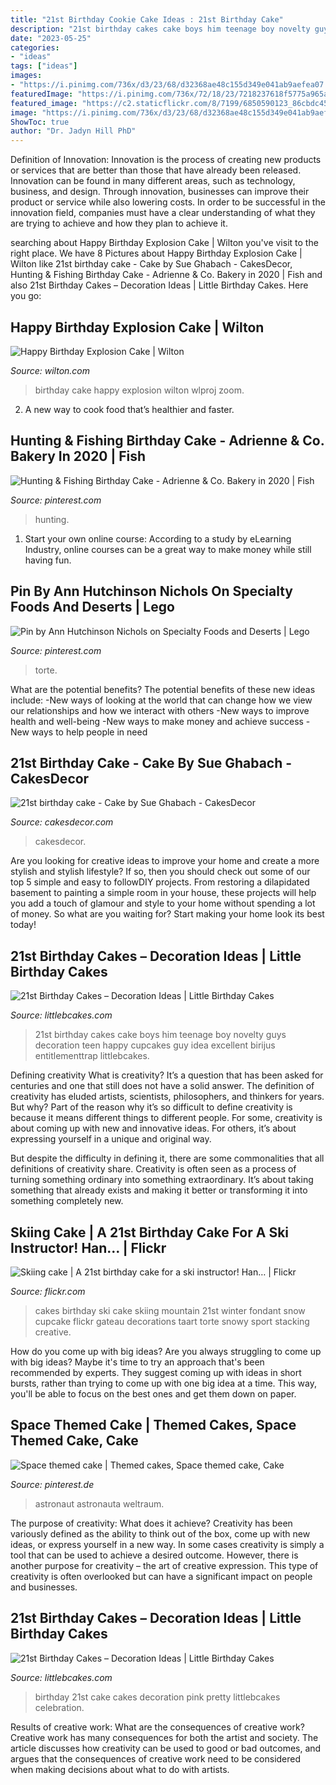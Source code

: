 ```yaml
---
title: "21st Birthday Cookie Cake Ideas : 21st Birthday Cake"
description: "21st birthday cakes cake boys him teenage boy novelty guys decoration teen happy cupcakes guy idea excellent birijus entitlementtrap littlebcakes"
date: "2023-05-25"
categories:
- "ideas"
tags: ["ideas"]
images:
- "https://i.pinimg.com/736x/d3/23/68/d32368ae48c155d349e041ab9aefea07.jpg"
featuredImage: "https://i.pinimg.com/736x/72/18/23/7218237618f5775a965a3e665380112c.jpg"
featured_image: "https://c2.staticflickr.com/8/7199/6850590123_86cbdc45aa_b.jpg"
image: "https://i.pinimg.com/736x/d3/23/68/d32368ae48c155d349e041ab9aefea07.jpg"
ShowToc: true
author: "Dr. Jadyn Hill PhD"
---
```



Definition of Innovation:
Innovation is the process of creating new products or services that are better than those that have already been released. Innovation can be found in many different areas, such as technology, business, and design. Through innovation, businesses can improve their product or service while also lowering costs. In order to be successful in the innovation field, companies must have a clear understanding of what they are trying to achieve and how they plan to achieve it.

	

		
searching about Happy Birthday Explosion Cake | Wilton you've visit to the right place. We have 8 Pictures about Happy Birthday Explosion Cake | Wilton like 21st birthday cake - Cake by Sue Ghabach - CakesDecor, Hunting &amp; Fishing Birthday Cake - Adrienne &amp; Co. Bakery in 2020 | Fish and also 21st Birthday Cakes – Decoration Ideas | Little Birthday Cakes. Here you go:
		
    
## Happy Birthday Explosion Cake | Wilton

<img loading=lazy src="https://www.wilton.com/dw/image/v2/AAWA_PRD/on/demandware.static/-/Sites-wilton-project-master/default/dw1fc78caa/images/project/WLPROJ-9440/WLPROJ-9440_2.jpg?sw=1440&amp;sh=750&amp;sm=fit" onerror="this.onerror=null;this.src='https://tse1.mm.bing.net/th?id=OIP.bzy5Y83iwi4fY3KMjJqGcQHaHa&amp;pid=15.1';" alt="Happy Birthday Explosion Cake | Wilton">

_Source: wilton.com_

>birthday cake happy explosion wilton wlproj zoom. 

	

2. A new way to cook food that’s healthier and faster.

    
## Hunting &amp; Fishing Birthday Cake - Adrienne &amp; Co. Bakery In 2020 | Fish

<img loading=lazy src="https://i.pinimg.com/736x/d3/23/68/d32368ae48c155d349e041ab9aefea07.jpg" onerror="this.onerror=null;this.src='https://tse3.mm.bing.net/th?id=OIP.sapDwG2rBLVXZ297m4jq7AHaJ3&amp;pid=15.1';" alt="Hunting &amp; Fishing Birthday Cake - Adrienne &amp; Co. Bakery in 2020 | Fish">

_Source: pinterest.com_

>hunting. 

	

1. Start your own online course: According to a study by eLearning Industry, online courses can be a great way to make money while still having fun.

    
## Pin By Ann Hutchinson Nichols On Specialty Foods And Deserts | Lego

<img loading=lazy src="https://i.pinimg.com/736x/86/93/d4/8693d498b27e167b3578bc0bb31281dc--deserts-foods.jpg" onerror="this.onerror=null;this.src='https://tse4.mm.bing.net/th?id=OIP.Me6Q7hBx2-nqi8HJ3fDpeAHaJ4&amp;pid=15.1';" alt="Pin by Ann Hutchinson Nichols on Specialty Foods and Deserts | Lego">

_Source: pinterest.com_

>torte. 

	

What are the potential benefits?
The potential benefits of these new ideas include: 
-New ways of looking at the world that can change how we view our relationships and how we interact with others 
-New ways to improve health and well-being 
-New ways to make money and achieve success 
-New ways to help people in need

    
## 21st Birthday Cake - Cake By Sue Ghabach - CakesDecor

<img loading=lazy src="https://pic.cakesdecor.com/m/avnnjc9ecuntdlggd4cs.jpg" onerror="this.onerror=null;this.src='https://tse3.mm.bing.net/th?id=OIP.HtKZL1em6Ja81dsaQ6Kh2gHaKf&amp;pid=15.1';" alt="21st birthday cake - Cake by Sue Ghabach - CakesDecor">

_Source: cakesdecor.com_

>cakesdecor. 

	

Are you looking for creative ideas to improve your home and create a more stylish and stylish lifestyle? If so, then you should check out some of our top 5 simple and easy to followDIY projects. From restoring a dilapidated basement to painting a simple room in your house, these projects will help you add a touch of glamour and style to your home without spending a lot of money. So what are you waiting for? Start making your home look its best today!

    
## 21st Birthday Cakes – Decoration Ideas | Little Birthday Cakes

<img loading=lazy src="http://www.littlebcakes.com/wp-content/uploads/2014/02/21st-Birthday-Cake-768x1024.jpg" onerror="this.onerror=null;this.src='https://tse2.mm.bing.net/th?id=OIP.dDSNhLNVPcQaiIWfbp_0LwHaJ4&amp;pid=15.1';" alt="21st Birthday Cakes – Decoration Ideas | Little Birthday Cakes">

_Source: littlebcakes.com_

>21st birthday cakes cake boys him teenage boy novelty guys decoration teen happy cupcakes guy idea excellent birijus entitlementtrap littlebcakes. 

	

Defining creativity
What is creativity? It’s a question that has been asked for centuries and one that still does not have a solid answer. The definition of creativity has eluded artists, scientists, philosophers, and thinkers for years. But why?
Part of the reason why it’s so difficult to define creativity is because it means different things to different people. For some, creativity is about coming up with new and innovative ideas. For others, it’s about expressing yourself in a unique and original way.

But despite the difficulty in defining it, there are some commonalities that all definitions of creativity share. Creativity is often seen as a process of turning something ordinary into something extraordinary. It’s about taking something that already exists and making it better or transforming it into something completely new.

    
## Skiing Cake | A 21st Birthday Cake For A Ski Instructor! Han… | Flickr

<img loading=lazy src="https://c2.staticflickr.com/8/7199/6850590123_86cbdc45aa_b.jpg" onerror="this.onerror=null;this.src='https://tse2.mm.bing.net/th?id=OIP.JvSQBkefMtWvPXOHTUKEQgHaLG&amp;pid=15.1';" alt="Skiing cake | A 21st birthday cake for a ski instructor! Han… | Flickr">

_Source: flickr.com_

>cakes birthday ski cake skiing mountain 21st winter fondant snow cupcake flickr gateau decorations taart torte snowy sport stacking creative. 

	

How do you come up with big ideas?
Are you always struggling to come up with big ideas? Maybe it's time to try an approach that's been recommended by experts. They suggest coming up with ideas in short bursts, rather than trying to come up with one big idea at a time. This way, you'll be able to focus on the best ones and get them down on paper.

    
## Space Themed Cake | Themed Cakes, Space Themed Cake, Cake

<img loading=lazy src="https://i.pinimg.com/736x/72/18/23/7218237618f5775a965a3e665380112c.jpg" onerror="this.onerror=null;this.src='https://tse1.mm.bing.net/th?id=OIP.qDGKWJqq7-t8ST_tpO-cdwHaJ4&amp;pid=15.1';" alt="Space themed cake | Themed cakes, Space themed cake, Cake">

_Source: pinterest.de_

>astronaut astronauta weltraum. 

	

The purpose of creativity: What does it achieve?
Creativity has been variously defined as the ability to think out of the box, come up with new ideas, or express yourself in a new way. In some cases creativity is simply a tool that can be used to achieve a desired outcome. However, there is another purpose for creativity – the art of creative expression. This type of creativity is often overlooked but can have a significant impact on people and businesses.

    
## 21st Birthday Cakes – Decoration Ideas | Little Birthday Cakes

<img loading=lazy src="http://www.littlebcakes.com/wp-content/uploads/2014/02/Images-of-21st-Birthday-Cakes.jpg" onerror="this.onerror=null;this.src='https://tse4.mm.bing.net/th?id=OIP.7ceUCD8BGLXEkUFyYyEfdAHaJ4&amp;pid=15.1';" alt="21st Birthday Cakes – Decoration Ideas | Little Birthday Cakes">

_Source: littlebcakes.com_

>birthday 21st cake cakes decoration pink pretty littlebcakes celebration. 

	

Results of creative work: What are the consequences of creative work?
Creative work has many consequences for both the artist and society. The article discusses how creativity can be used to good or bad outcomes, and argues that the consequences of creative work need to be considered when making decisions about what to do with artists.

